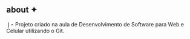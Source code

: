 ## about ✦

❘‣ Projeto criado na aula de Desenvolvimento de Software para Web e Celular utilizando o Git.
